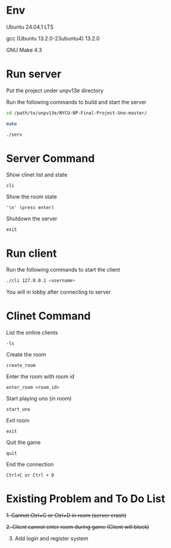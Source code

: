 # Env
Ubuntu 24.04.1 LTS

gcc (Ubuntu 13.2.0-23ubuntu4) 13.2.0

GNU Make 4.3

# Run server
Put the project under unpv13e directory

Run the following commands to build and start the server
```bash
cd /path/to/unpv13e/NYCU-NP-Final-Project-Uno-master/

make

./serv
```

# Server Command
Show clinet list and state
```serv
cli
```

Show the room state
```serv
'\n' (press enter)
```

Shutdown the server
```serv
exit
```

# Run client
Run the following commands to start the client
```bash
./cli 127.0.0.1 <username>
```
You will in lobby after connecting to server

# Clinet Command
List the online clients
```cli
-ls
```

Create the room
```cli
create_room
```

Enter the room with room id
```cli
enter_room <room_id>
```

Start playing uno (in room)
```cli
start_uno
```

Exit room
```cli
exit
```

Quit the game
```cli
quit
```

End the connection
```cli
Ctrl+C or Ctrl + D
```

# Existing Problem and To Do List
~~1. Cannot Ctrl+C or Ctrl+D in room (server crash)~~

~~2. Client cannot enter room during game (Client will block)~~

3. Add login and register system
